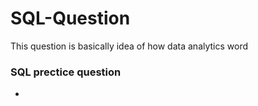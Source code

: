 # SQL-Question
This question is basically idea of how data analytics word
### **SQL prectice question** 
 * 

